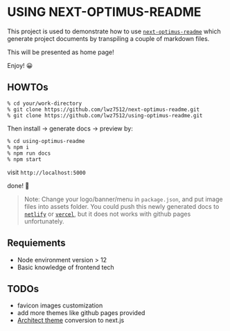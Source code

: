 # USING NEXT-OPTIMUS-README


This project is used to demonstrate how to use [`next-optimus-readme`](https://github.com/lwz7512/next-optimus-readme) which generate project documents by transpiling a couple of markdown files.

This will be presented as home page! 

Enjoy! 😀


## HOWTOs


```
% cd your/work-directory
% git clone https://github.com/lwz7512/next-optimus-readme.git
% git clone https://github.com/lwz7512/using-optimus-readme.git
```

Then install -> generate docs -> preview by:

```
% cd using-optimus-readme
% npm i
% npm run docs
% npm start
```

visit `http://localhost:5000`


done! 🙌


> Note: Change your logo/banner/menu in `package.json`, and put image files into assets folder.
> You could push this newly generated docs to [`netlify`](https://www.netlify.com/) or [`vercel`](https://vercel.com/), but it does not works with github pages unfortunately.

## Requiements

- Node environment version > 12
- Basic knowledge of frontend tech


## TODOs

- favicon images customization
- add more themes like github pages provided
- [Architect theme](https://pages-themes.github.io/architect/) conversion to next.js

